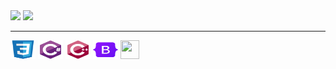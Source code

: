 <div>
  <img height="180cm" weight="45%" src="https://github-readme-stats.vercel.app/api?username=Vittor-Javidan&theme=blue-green&show_icons=true">
  <img height="180cm" weight="45%" src="https://github-readme-stats.vercel.app/api/top-langs/?username=Vittor-Javidan&theme=blue-green&layout=compact">
</div>
<hr>
<div>
  <img height="30" width="40" src="https://github.com/devicons/devicon/blob/master/icons/css3/css3-original.svg">
  <img height="30" width="40" src="https://github.com/devicons/devicon/blob/master/icons/csharp/csharp-original.svg">
  <img height="30" width="40" src="https://github.com/devicons/devicon/blob/master/icons/cplusplus/cplusplus-original.svg">
  <img height="30" width="40" src="https://github.com/devicons/devicon/blob/master/icons/bootstrap/bootstrap-original.svg">
  <img height="30" width="30" src="https://camo.githubusercontent.com/b781e4e3cb62aea137020cdcffd9bcebc1a28ad24131af05515c3cb4dfc20fe5/68747470733a2f2f69322e77702e636f6d2f7777772e6d656d656e746f746563682e696e2f6173736574732f696d616765732f69636f6e732f657870726573732e706e67">
</div>
